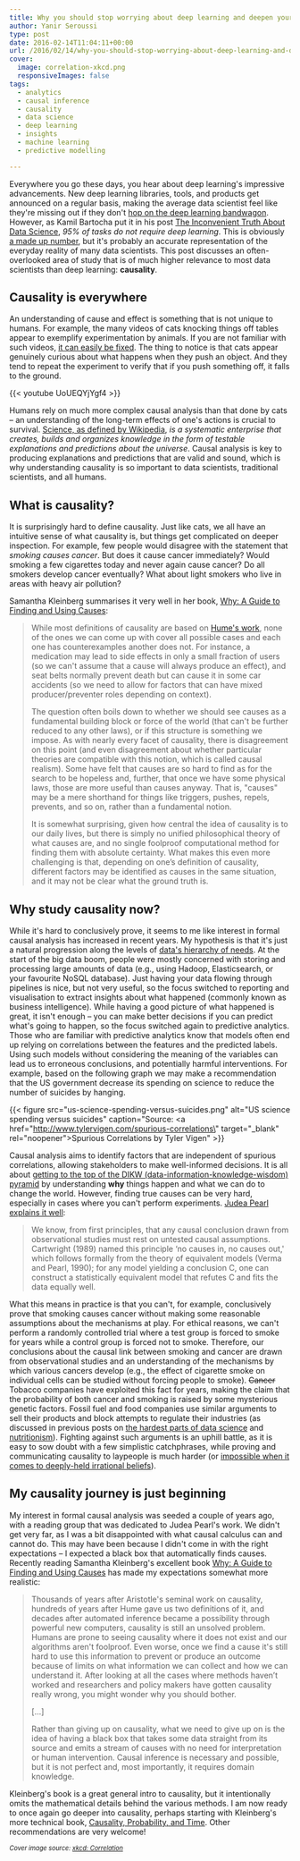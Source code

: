 ```yaml
---
title: Why you should stop worrying about deep learning and deepen your understanding of causality instead
author: Yanir Seroussi
type: post
date: 2016-02-14T11:04:11+00:00
url: /2016/02/14/why-you-should-stop-worrying-about-deep-learning-and-deepen-your-understanding-of-causality-instead/
cover:
  image: correlation-xkcd.png
  responsiveImages: false
tags:
  - analytics
  - causal inference
  - causality
  - data science
  - deep learning
  - insights
  - machine learning
  - predictive modelling

---
```

Everywhere you go these days, you hear about deep learning's impressive advancements. New deep learning libraries, tools, and products get announced on a regular basis, making the average data scientist feel like they're missing out if they don't <a href="https://yanirseroussi.com/2015/06/06/hopping-on-the-deep-learning-bandwagon/" target="_blank" rel="noopener">hop on the deep learning bandwagon</a>. However, as Kamil Bartocha put it in his post <a href="https://www.linkedin.com/pulse/inconvenient-truth-data-science-kamil-bartocha" target="_blank" rel="noopener">The Inconvenient Truth About Data Science</a>, _95% of tasks do not require deep learning_. This is obviously <a href="http://dilbert.com/strip/2008-05-08" target="_blank" rel="noopener">a made up number</a>, but it's probably an accurate representation of the everyday reality of many data scientists. This post discusses an often-overlooked area of study that is of much higher relevance to most data scientists than deep learning: **causality**.

## Causality is everywhere

An understanding of cause and effect is something that is not unique to humans. For example, the many videos of cats knocking things off tables appear to exemplify experimentation by animals. If you are not familiar with such videos, <a href="https://www.youtube.com/results?search_query=cat+knocking+stuff+off" target="_blank" rel="noopener">it can easily be fixed</a>. The thing to notice is that cats appear genuinely curious about what happens when they push an object. And they tend to repeat the experiment to verify that if you push something off, it falls to the ground.

<p>
  {{< youtube UoUEQYjYgf4 >}}
</p>

Humans rely on much more complex causal analysis than that done by cats &ndash; an understanding of the long-term effects of one's actions is crucial to survival. <a href="https://en.wikipedia.org/wiki/Science" target="_blank" rel="noopener">Science, as defined by Wikipedia</a>, _is a systematic enterprise that creates, builds and organizes knowledge in the form of testable explanations and predictions about the universe_. Causal analysis is key to producing explanations and predictions that are valid and sound, which is why understanding causality is so important to data scientists, traditional scientists, and all humans. 

## What is causality?

It is surprisingly hard to define causality. Just like cats, we all have an intuitive sense of what causality is, but things get complicated on deeper inspection. For example, few people would disagree with the statement that _smoking causes cancer_. But does it cause cancer immediately? Would smoking a few cigarettes today and never again cause cancer? Do all smokers develop cancer eventually? What about light smokers who live in areas with heavy air pollution?

Samantha Kleinberg summarises it very well in her book, <a href="http://www.skleinberg.org/why/" target="_blank" rel="noopener">Why: A Guide to Finding and Using Causes</a>:

> While most definitions of causality are based on <a href="https://en.wikipedia.org/wiki/David_Hume" target="_blank" rel="noopener">Hume's work</a>, none of the ones we can come up with cover all possible cases and each one has counterexamples another does not. For instance, a medication may lead to side effects in only a small fraction of users (so we can't assume that a cause will always produce an effect), and seat belts normally prevent death but can cause it in some car accidents (so we need to allow for factors that can have mixed producer/preventer roles depending on context).
> 
> The question often boils down to whether we should see causes as a fundamental building block or force of the world (that can't be further reduced to any other laws), or if this structure is something we impose. As with nearly every facet of causality, there is disagreement on this point (and even disagreement about whether particular theories are compatible with this notion, which is called causal realism). Some have felt that causes are so hard to find as for the search to be hopeless and, further, that once we have some physical laws, those are more useful than causes anyway. That is, "causes" may be a mere shorthand for things like triggers, pushes, repels, prevents, and so on, rather than a fundamental notion.
> 
> It is somewhat surprising, given how central the idea of causality is to our daily lives, but there is simply no unified philosophical theory of what causes are, and no single foolproof computational method for finding them with absolute certainty. What makes this even more challenging is that, depending on one’s definition of causality, different factors may be identified as causes in the same situation, and it may not be clear what the ground truth is. 

## Why study causality now?

While it's hard to conclusively prove, it seems to me like interest in formal causal analysis has increased in recent years. My hypothesis is that it's just a natural progression along the levels of [data's hierarchy of needs][1]. At the start of the big data boom, people were mostly concerned with storing and processing large amounts of data (e.g., using Hadoop, Elasticsearch, or your favourite NoSQL database). Just having your data flowing through pipelines is nice, but not very useful, so the focus switched to reporting and visualisation to extract insights about what happened (commonly known as business intelligence). While having a good picture of what happened is great, it isn't enough &ndash; you can make better decisions if you can predict what's going to happen, so the focus switched again to predictive analytics. Those who are familiar with predictive analytics know that models often end up relying on correlations between the features and the predicted labels. Using such models without considering the meaning of the variables can lead us to erroneous conclusions, and potentially harmful interventions. For example, based on the following graph we may make a recommendation that the US government decrease its spending on science to reduce the number of suicides by hanging.

{{< figure src="us-science-spending-versus-suicides.png" alt="US science spending versus suicides" caption="Source: <a href=\"http://www.tylervigen.com/spurious-correlations\" target=\"_blank\" rel=\"noopener\">Spurious Correlations by Tyler Vigen</a>" >}}

Causal analysis aims to identify factors that are independent of spurious correlations, allowing stakeholders to make well-informed decisions. It is all about [getting to the top of the DIKW (data-information-knowledge-wisdom) pyramid][2] by understanding **why** things happen and what we can do to change the world. However, finding true causes can be very hard, especially in cases where you can't perform experiments. <a href="http://ftp.cs.ucla.edu/pub/stat_ser/r391.pdf" target="_blank" rel="noopener">Judea Pearl explains it well</a>:

> We know, from first principles, that any causal conclusion drawn from observational studies must rest on untested causal assumptions. Cartwright (1989) named this principle &#8216;no causes in, no causes out,' which follows formally from the theory of equivalent models (Verma and Pearl, 1990); for any model yielding a conclusion C, one can construct a statistically equivalent model that refutes C and fits the data equally well. 

What this means in practice is that you can't, for example, conclusively prove that smoking causes cancer without making some reasonable assumptions about the mechanisms at play. For ethical reasons, we can't perform a randomly controlled trial where a test group is forced to smoke for years while a control group is forced not to smoke. Therefore, our conclusions about the causal link between smoking and cancer are drawn from observational studies and an understanding of the mechanisms by which various cancers develop (e.g., the effect of cigarette smoke on individual cells can be studied without forcing people to smoke). <del>Cancer</del> Tobacco companies have exploited this fact for years, making the claim that the probability of both cancer and smoking is raised by some mysterious genetic factors. Fossil fuel and food companies use similar arguments to sell their products and block attempts to regulate their industries (as discussed in previous posts on [the hardest parts of data science][3] and [nutritionism][4]). Fighting against such arguments is an uphill battle, as it is easy to sow doubt with a few simplistic catchphrases, while proving and communicating causality to laypeople is much harder (or <a href="http://www.sciencealert.com/new-study-links-climate-change-denials-with-conspiracy-theories" target="_blank" rel="noopener">impossible when it comes to deeply-held irrational beliefs</a>).

## My causality journey is just beginning

My interest in formal causal analysis was seeded a couple of years ago, with a reading group that was dedicated to Judea Pearl's work. We didn't get very far, as I was a bit disappointed with what causal calculus can and cannot do. This may have been because I didn't come in with the right expectations &ndash; I expected a black box that automatically finds causes. Recently reading Samantha Kleinberg's excellent book <a href="http://www.skleinberg.org/why/" target="_blank" rel="noopener">Why: A Guide to Finding and Using Causes</a> has made my expectations somewhat more realistic:

> Thousands of years after Aristotle's seminal work on causality, hundreds of years after Hume gave us two definitions of it, and decades after automated inference became a possibility through powerful new computers, causality is still an unsolved problem. Humans are prone to seeing causality where it does not exist and our algorithms aren't foolproof. Even worse, once we find a cause it's still hard to use this information to prevent or produce an outcome because of limits on what information we can collect and how we can understand it. After looking at all the cases where methods haven’t worked and researchers and policy makers have gotten causality really wrong, you might wonder why you should bother.
> 
> [...]
> 
> Rather than giving up on causality, what we need to give up on is the idea of having a black box that takes some data straight from its source and emits a stream of causes with no need for interpretation or human intervention. Causal inference is necessary and possible, but it is not perfect and, most importantly, it requires domain knowledge. 

Kleinberg's book is a great general intro to causality, but it intentionally omits the mathematical details behind the various methods. I am now ready to once again go deeper into causality, perhaps starting with Kleinberg's more technical book, <a href="http://www.skleinberg.org/causality_book/index.html" target="_blank" rel="noopener">Causality, Probability, and Time</a>. Other recommendations are very welcome!

<p style="font-size:80%;">
  <i>Cover image source: <a href="https://xkcd.com/552/" target="_blank" rel="noopener">xkcd: Correlation</a></i>
</p>

 [1]: https://yanirseroussi.com/2014/08/17/datas-hierarchy-of-needs/
 [2]: https://yanirseroussi.com/2015/12/08/this-holiday-season-give-me-real-insights/
 [3]: https://yanirseroussi.com/2015/11/23/the-hardest-parts-of-data-science/
 [4]: https://yanirseroussi.com/2015/10/19/nutritionism-and-the-need-for-complex-models-to-explain-complex-phenomena/
